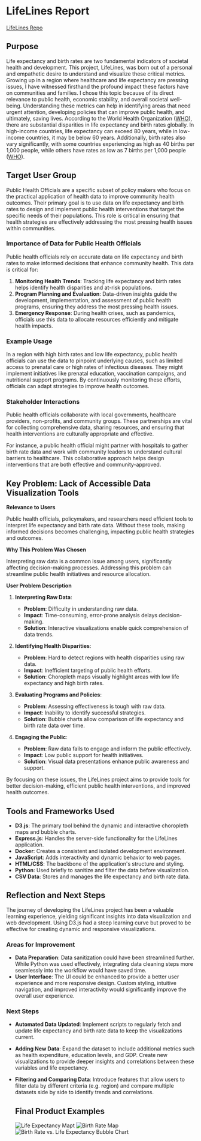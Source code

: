 # LifeLines Report

[LifeLines Repo](https://github.com/Joumanasalahedin/LifeLines)

## Purpose
Life expectancy and birth rates are two fundamental indicators of societal health and development. This project, LifeLines, was born out of a personal and empathetic desire to understand and visualize these critical metrics. Growing up in a region where healthcare and life expectancy are pressing issues, I have witnessed firsthand the profound impact these factors have on communities and families. I chose this topic because of its direct relevance to public health, economic stability, and overall societal well-being. Understanding these metrics can help in identifying areas that need urgent attention, developing policies that can improve public health, and ultimately, saving lives. According to the World Health Organization ([WHO](https://www.who.int/news/item/04-04-2019-uneven-access-to-health-services-drives-life-expectancy-gaps-who)), there are substantial disparities in life expectancy and birth rates globally. In high-income countries, life expectancy can exceed 80 years, while in low-income countries, it may be below 60 years. Additionally, birth rates also vary significantly, with some countries experiencing as high as 40 births per 1,000 people, while others have rates as low as 7 births per 1,000 people​ ([WHO](https://www.who.int/news/item/04-04-2019-uneven-access-to-health-services-drives-life-expectancy-gaps-who)).

## Target User Group
Public Health Officials are a specific subset of policy makers who focus on the practical application of health data to improve community health outcomes. Their primary goal is to use data on life expectancy and birth rates to design and implement public health interventions that target the specific needs of their populations. This role is critical in ensuring that health strategies are effectively addressing the most pressing health issues within communities.

### Importance of Data for Public Health Officials

Public health officials rely on accurate data on life expectancy and birth rates to make informed decisions that enhance community health. This data is critical for:

1. **Monitoring Health Trends**: Tracking life expectancy and birth rates helps identify health disparities and at-risk populations.
2. **Program Planning and Evaluation**: Data-driven insights guide the development, implementation, and assessment of public health programs, ensuring they address the most pressing health issues.
3. **Emergency Response**: During health crises, such as pandemics, officials use this data to allocate resources efficiently and mitigate health impacts.

### Example Usage

In a region with high birth rates and low life expectancy, public health officials can use the data to pinpoint underlying causes, such as limited access to prenatal care or high rates of infectious diseases. They might implement initiatives like prenatal education, vaccination campaigns, and nutritional support programs. By continuously monitoring these efforts, officials can adapt strategies to improve health outcomes.

### Stakeholder Interactions

Public health officials collaborate with local governments, healthcare providers, non-profits, and community groups. These partnerships are vital for collecting comprehensive data, sharing resources, and ensuring that health interventions are culturally appropriate and effective.

For instance, a public health official might partner with hospitals to gather birth rate data and work with community leaders to understand cultural barriers to healthcare. This collaborative approach helps design interventions that are both effective and community-approved.

## Key Problem: Lack of Accessible Data Visualization Tools

**Relevance to Users**

Public health officials, policymakers, and researchers need efficient tools to interpret life expectancy and birth rate data. Without these tools, making informed decisions becomes challenging, impacting public health strategies and outcomes.

**Why This Problem Was Chosen**

Interpreting raw data is a common issue among users, significantly affecting decision-making processes. Addressing this problem can streamline public health initiatives and resource allocation.

**User Problem Description**

1. **Interpreting Raw Data**:
   - **Problem**: Difficulty in understanding raw data.
   - **Impact**: Time-consuming, error-prone analysis delays decision-making.
   - **Solution**: Interactive visualizations enable quick comprehension of data trends.

2. **Identifying Health Disparities**:
   - **Problem**: Hard to detect regions with health disparities using raw data.
   - **Impact**: Inefficient targeting of public health efforts.
   - **Solution**: Choropleth maps visually highlight areas with low life expectancy and high birth rates.

3. **Evaluating Programs and Policies**:
   - **Problem**: Assessing effectiveness is tough with raw data.
   - **Impact**: Inability to identify successful strategies.
   - **Solution**: Bubble charts allow comparison of life expectancy and birth rate data over time.

4. **Engaging the Public**:
   - **Problem**: Raw data fails to engage and inform the public effectively.
   - **Impact**: Low public support for health initiatives.
   - **Solution**: Visual data presentations enhance public awareness and support.

By focusing on these issues, the LifeLines project aims to provide tools for better decision-making, efficient public health interventions, and improved health outcomes.

## Tools and Frameworks Used
- **D3.js**: The primary tool behind the dynamic and interactive choropleth maps and bubble charts.
- **Express.js**: Handles the server-side functionality for the LifeLines application.
- **Docker**: Creates a consistent and isolated development environment.
- **JavaScript**: Adds interactivity and dynamic behavior to web pages.
- **HTML/CSS**: The backbone of the application's structure and styling.
- **Python**: Used briefly to sanitize and filter the data before visualization.
- **CSV Data**: Stores and manages the life expectancy and birth rate data.

## Reflection and Next Steps
The journey of developing the LifeLines project has been a valuable learning experience, yielding significant insights into data visualization and web development. Using D3.js had a steep learning curve but proved to be effective for creating dynamic and responsive visualizations.

### Areas for Improvement
- **Data Preparation**: Data sanitization could have been streamlined further. While Python was used effectively, integrating data cleaning steps more seamlessly into the workflow would have saved time.
- **User Interface**: The UI could be enhanced to provide a better user experience and more responsive design. Custom styling, intuitive navigation, and improved interactivity would significantly improve the overall user experience.

### Next Steps
- **Automated Data Updated**: Implement scripts to regularly fetch and update life expectancy and birth rate data to keep the visualizations current.
- **Adding New Data**: Expand the dataset to include additional metrics such as health expenditure, education levels, and GDP. Create new visualizations to provide deeper insights and correlations between these variables and life expectancy.
- **Filtering and Comparing Data**: Introduce features that allow users to filter data by different criteria (e.g. region) and compare multiple datasets side by side to identify trends and correlations.

  ## Final Product Examples
  ![Life Expectancy Mapt](life_expectancy.png)
  ![Birth Rate Map](birth_rate.png)
  ![Birth Rate vs. Life Expectancy Bubble Chart](birth_rate_vs_life_expectancy.png)
